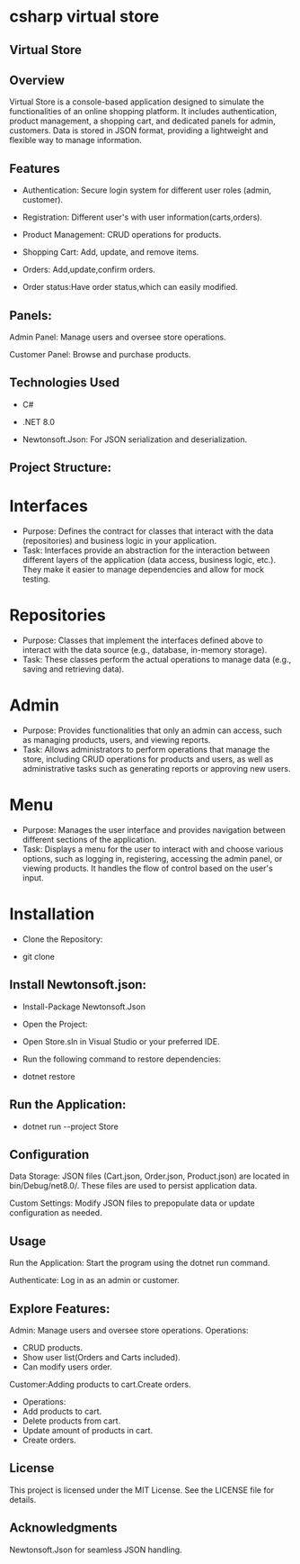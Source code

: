 # csharp virtual store
## Virtual Store

## Overview

Virtual Store is a console-based application designed to simulate the functionalities of an online shopping platform. It includes authentication, product management, a shopping cart, and dedicated panels for admin, customers. Data is stored in JSON format, providing a lightweight and flexible way to manage information.

## Features

- Authentication: Secure login system for different user roles (admin, customer).

- Registration: Different user's with user information(carts,orders).

- Product Management: CRUD operations for products.

- Shopping Cart: Add, update, and remove items.

- Orders: Add,update,confirm orders.

- Order status:Have order status,which can easily modified.

## Panels:

Admin Panel: Manage users and oversee store operations.

Customer Panel: Browse and purchase products.


## Technologies Used

- C#

- .NET 8.0

- Newtonsoft.Json: For JSON serialization and deserialization.

## Project Structure:

# Interfaces
- Purpose: Defines the contract for classes that interact with the data (repositories) and business logic in your application.
- Task: Interfaces provide an abstraction for the interaction between different layers of the application (data access, business logic, etc.). They make it easier to manage dependencies and allow for mock testing.
# Repositories
- Purpose: Classes that implement the interfaces defined above to interact with the data source (e.g., database, in-memory storage).
- Task: These classes perform the actual operations to manage data (e.g., saving and retrieving data).
# Admin
- Purpose: Provides functionalities that only an admin can access, such as managing products, users, and viewing reports.
- Task: Allows administrators to perform operations that manage the store, including CRUD operations for products and users, as well as administrative tasks such as generating reports or approving new users.
# Menu
- Purpose: Manages the user interface and provides navigation between different sections of the application.
- Task: Displays a menu for the user to interact with and choose various options, such as logging in, registering, accessing the admin panel, or viewing products. It handles the flow of control based on the user's input.


# Installation

- Clone the Repository:

- git clone <repository-url>

## Install Newtonsoft.json:

- Install-Package Newtonsoft.Json 

- Open the Project:
- Open Store.sln in Visual Studio or your preferred IDE.

- Run the following command to restore dependencies:

- dotnet restore

## Run the Application:

- dotnet run --project Store

## Configuration

Data Storage: JSON files (Cart.json, Order.json, Product.json) are located in bin/Debug/net8.0/. These files are used to persist application data.

Custom Settings: Modify JSON files to prepopulate data or update configuration as needed.

## Usage

Run the Application: Start the program using the dotnet run command.

Authenticate: Log in as an admin or customer.

## Explore Features:

Admin: Manage users and oversee store operations.
Operations:
- CRUD products.
- Show user list(Orders and Carts included).
- Can modify users order.

Customer:Adding products to cart.Create orders.
- Operations:
- Add products to cart.
- Delete products from cart.
- Update amount of products in cart.
- Create orders.



## License

This project is licensed under the MIT License. See the LICENSE file for details.

## Acknowledgments

Newtonsoft.Json for seamless JSON handling.

